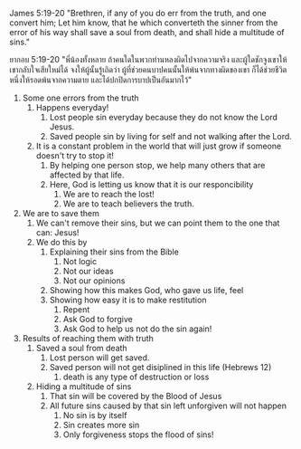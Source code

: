 James 5:19-20 "Brethren, if any of you do err from the truth, and one convert him; Let him know, that he which converteth the sinner from the error of his way shall save a soul from death, and shall hide a multitude of sins."

ยากอบ 5:19-20 "พี่น้องทั้งหลาย ถ้าคนใดในพวกท่านหลงผิดไปจากความจริง และผู้ใดชักจูงเขาให้เขากลับใจเสียใหม่ได้ จงให้ผู้นั้นรู้เถิดว่า ผู้ที่ช่วยคนบาปคนนั้นให้พ้นจากทางผิดของเขา ก็ได้ช่วยชีวิตหนึ่งให้รอดพ้นจากความตาย และได้ปกปิดการบาปเป็นอันมากไว้"

1. Some one errors from the truth
   1. Happens everyday!
      1. Lost people sin everyday because they do not know the Lord Jesus.
      2. Saved people sin by living for self and not walking after the Lord.
   2. It is a constant problem in the world that will just grow if someone doesn't try to stop it!
      1. By helping one person stop, we help many others that are affected by that life.
      2. Here, God is letting us know that it is our responcibility
         1. We are to reach the lost!
         2. We are to teach believers the truth.
2. We are to save them
   1. We can't remove their sins, but we can point them to the one that can: Jesus!
   2. We do this by
      1. Explaining their sins from the Bible
         1. Not logic
         2. Not our ideas 
         3. Not our opinions
      2. Showing how this makes God, who gave us life, feel
      3. Showing how easy it is to make restitution
         1. Repent
         2. Ask God to forgive
         3. Ask God to help us not do the sin again!
3. Results of reaching them with truth
   1. Saved a soul from death
      1. Lost person will get saved.
      2. Saved person will not get disiplined in this life (Hebrews 12)
         1. death is any type of destruction or loss
   2. Hiding a multitude of sins
      1. That sin will be covered by the Blood of Jesus
      2. All future sins caused by that sin left unforgiven will not happen
         1. No sin is by itself
         2. Sin creates more sin
         3. Only forgiveness stops the flood of sins!